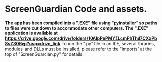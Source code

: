 # ScreenGuardian Code and assets. 
**The app has been compiled into a ".EXE" file using "pyinstaller" so paths to files were cut down to accommodate other computers. The ".EXE" application is available at https://drive.google.com/drive/folders/10AlpPePMYZLcmPhThd7CXxPbSsZ306ep?usp=drive_link**
To run the ".py" file in an IDE, several libraries, modules, and DLLs must be installed, please refer to the "imports" at the top of "ScreenGuardian.py" for details.
